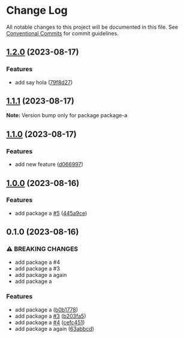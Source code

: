 # Change Log

All notable changes to this project will be documented in this file.
See [Conventional Commits](https://conventionalcommits.org) for commit guidelines.

## [1.2.0](https://github.com/clalexander/lerna-ci-test/compare/package-a@1.1.1...package-a@1.2.0) (2023-08-17)


### Features

* add say hola ([79f8d27](https://github.com/clalexander/lerna-ci-test/commit/79f8d276ab0a975312501585a2c8fecef5f6e305))



## [1.1.1](https://github.com/clalexander/lerna-ci-test/compare/package-a@1.1.0...package-a@1.1.1) (2023-08-17)

**Note:** Version bump only for package package-a





## [1.1.0](https://github.com/clalexander/lerna-ci-test/compare/package-a@1.0.0...package-a@1.1.0) (2023-08-17)


### Features

* add new feature ([d066997](https://github.com/clalexander/lerna-ci-test/commit/d066997f2e7c7c7747347b81d00f56a279fae217))



## [1.0.0](https://github.com/clalexander/lerna-ci-test/compare/package-a@0.1.0...package-a@1.0.0) (2023-08-16)


### Features

* add package a [#5](https://github.com/clalexander/lerna-ci-test/issues/5) ([445a9ce](https://github.com/clalexander/lerna-ci-test/commit/445a9cee81130797be13c21d8a1b55156062dd70))



## 0.1.0 (2023-08-16)


### ⚠ BREAKING CHANGES

* add package a #4
* add package a #3
* add package a again
* add package a

### Features

* add package a ([b0b1778](https://github.com/clalexander/lerna-ci-test/commit/b0b177833e0ec778d401acf60dd0ff7e6a3f180f))
* add package a [#3](https://github.com/clalexander/lerna-ci-test/issues/3) ([b203fa5](https://github.com/clalexander/lerna-ci-test/commit/b203fa5ad19453444de655d353d5577fd17fcab2))
* add package a [#4](https://github.com/clalexander/lerna-ci-test/issues/4) ([cefc451](https://github.com/clalexander/lerna-ci-test/commit/cefc451867a6827566e25d89eb089af26ec3822d))
* add package a again ([63abbcd](https://github.com/clalexander/lerna-ci-test/commit/63abbcd10d5579fdc6aaccc4526e79726650baa2))

